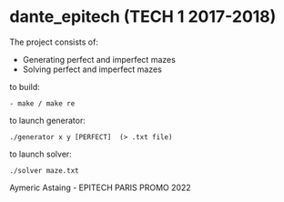 # dante_epitech (TECH 1 2017-2018)

The project consists of:

- Generating perfect and imperfect mazes 
- Solving perfect and imperfect mazes

to build:

    - make / make re

to launch generator:

    ./generator x y [PERFECT]  (> .txt file)

to launch solver:

    ./solver maze.txt
    
Aymeric Astaing - EPITECH PARIS PROMO 2022

